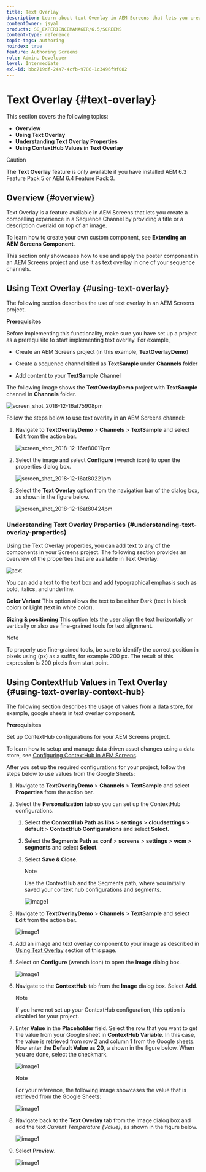 ```yaml
---
title: Text Overlay
description: Learn about text Overlay in AEM Screens that lets you create a compelling experience in a Sequence Channel by providing a title or a description overlaid on top of an image.
contentOwner: jsyal
products: SG_EXPERIENCEMANAGER/6.5/SCREENS
content-type: reference
topic-tags: authoring
noindex: true
feature: Authoring Screens
role: Admin, Developer
level: Intermediate
exl-id: bbc719df-24a7-4cfb-9786-1c3496f9f082
---
```

# Text Overlay {#text-overlay}

This section covers the following topics:

* **Overview**
* **Using Text Overlay**
* **Understanding Text Overlay Properties**
* **Using ContextHub Values in Text Overlay**

>[!CAUTION]
>
>The **Text Overlay** feature is only available if you have installed AEM 6.3 Feature Pack 5 or AEM 6.4 Feature Pack 3.

## Overview {#overview}

Text Overlay is a feature available in AEM Screens that lets you create a compelling experience in a Sequence Channel by providing a title or a description overlaid on top of an image.

To learn how to create your own custom component, see **Extending an AEM Screens Component**.

This section only showcases how to use and apply the poster component in an AEM Screens project and use it as text overlay in one of your sequence channels.

## Using Text Overlay {#using-text-overlay}

The following section describes the use of text overlay in an AEM Screens project.

**Prerequisites**

Before implementing this functionality, make sure you have set up a project as a prerequisite to start implementing text overlay. For example,

* Create an AEM Screens project (in this example, **TextOverlayDemo**)

* Create a sequence channel titled as **TextSample** under **Channels** folder

* Add content to your **TextSample** Channel

The following image shows the **TextOverlayDemo** project with **TextSample** channel in **Channels** folder.

![screen_shot_2018-12-16at75908pm](assets/screen_shot_2018-12-16at75908pm.png)

Follow the steps below to use text overlay in an AEM Screens channel:

1. Navigate to **TextOverlayDemo** > **Channels** > **TextSample** and select **Edit** from the action bar.

   ![screen_shot_2018-12-16at80017pm](assets/screen_shot_2018-12-16at80017pm.png)

1. Select the image and select **Configure** (wrench icon) to open the properties dialog box.

   ![screen_shot_2018-12-16at80221pm](assets/screen_shot_2018-12-16at80221pm.png)

1. Select the **Text Overlay** option from the navigation bar of the dialog box, as shown in the figure below.

   ![screen_shot_2018-12-16at80424pm](assets/screen_shot_2018-12-16at80424pm.png)

### Understanding Text Overlay Properties {#understanding-text-overlay-properties}

Using the Text Overlay properties, you can add text to any of the components in your Screens project. The following section provides an overview of the properties that are available in Text Overlay:

![text](assets/text.gif)

You can add a text to the text box and add typographical emphasis such as bold, italics, and underline.

**Color Variant** This option allows the text to be either Dark (text in black color) or Light (text in white color).

**Sizing & positioning** This option lets the user align the text horizontally or vertically or also use fine-grained tools for text alignment.

>[!NOTE]
>
>To properly use fine-grained tools, be sure to identify the correct position in pixels using (px) as a suffix, for example 200 px. The result of this expression is 200 pixels from start point.

## Using ContextHub Values in Text Overlay {#using-text-overlay-context-hub}

The following section describes the usage of values from a data store, for example, google sheets in text overlay component. 

**Prerequisites**

Set up ContextHub configurations for your AEM Screens project. 

To learn how to setup and manage data driven asset changes using a data store, see [Configuring ContextHub in AEM Screens](https://experienceleague.adobe.com/en/docs/experience-manager-screens/user-guide/developing/configuring-context-hub).

After you set up the required configurations for your project, follow the steps below to use values from the Google Sheets: 

1. Navigate to **TextOverlayDemo** > **Channels** > **TextSample** and select **Properties** from the action bar.

1. Select the **Personalization** tab so you can set up the ContextHub configurations.

    1. Select the **ContextHub Path** as **libs** > **settings** > **cloudsettings** > **default** > **ContextHub Configurations** and select **Select**.

    1. Select the **Segments Path** as **conf** > **screens** > **settings** > **wcm** > **segments** and select **Select**.

    1. Select **Save & Close**.

       >[!NOTE]
       >
       >Use the ContextHub and the Segments path, where you initially saved your context hub configurations and segments.

       ![image1](/help/user-guide/assets/text-overlay/text-overlay8.png)

1. Navigate to **TextOverlayDemo** > **Channels** > **TextSample** and select **Edit** from the action bar.

   ![image1](/help/user-guide/assets/text-overlay/text-overlay1.png)

1. Add an image and text overlay component to your image as described in [Using Text Overlay](/help/user-guide/text-overlay.md#using-text-overlay) section of this page.

1. Select on **Configure** (wrench icon) to open the **Image** dialog box.

   ![image1](/help/user-guide/assets/text-overlay/text-overlay4.png)

1. Navigate to the **ContextHub** tab from the **Image** dialog box. Select **Add**.

   >[!NOTE]
   >If you have not set up your ContextHub configuration, this option is disabled for your project.

1. Enter **Value** in the **Placeholder** field. Select the row that you want to get the value from your Google sheet in **ContextHub Variable**. In this case, the value is retrieved from row 2 and column 1 from the Google sheets. Now enter the **Default Value** as **20**, a shown in the figure below. When you are done, select the checkmark.

   ![image1](/help/user-guide/assets/text-overlay/text-overlay5.png)

   >[!NOTE]
   >For your reference, the following image showcases the value that is retrieved from the Google Sheets:

   ![image1](/help/user-guide/assets/text-overlay/text-overlay6.png)

1. Navigate back to the **Text Overlay** tab from the Image dialog box and add the text *Current Temperature {Value}*, as shown in the figure below.

   ![image1](/help/user-guide/assets/text-overlay/text-overlay7.png)

1. Select **Preview**.

   ![image1](/help/user-guide/assets/text-overlay/text-overlay10.png)

